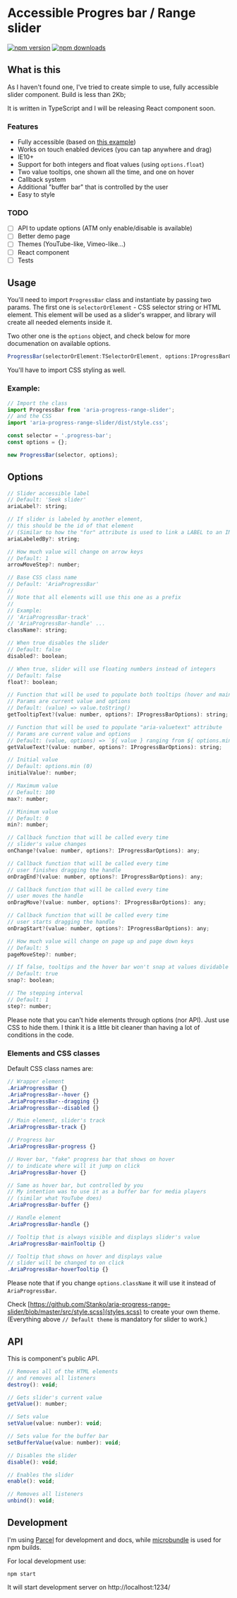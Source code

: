 # Accessible Progres bar / Range slider

[![npm version](https://img.shields.io/npm/v/aria-progress-range-slider.svg?style=flat-square)](https://www.npmjs.com/package/aria-progress-range-slider)
[![npm downloads](https://img.shields.io/npm/dm/aria-progress-range-slider.svg?style=flat-square)](https://www.npmjs.com/package/aria-progress-range-slider)

## What is this

As I haven't found one, I've tried to create simple to use, fully accessible slider component. Build is less than 2Kb;

It is written in TypeScript and I will be releasing React component soon.

### Features

* Fully accessible (based on [this example](https://www.w3.org/TR/wai-aria-practices/examples/slider/slider-1.html))
* Works on touch enabled devices (you can tap anywhere and drag)
* IE10+
* Support for both integers and float values (using `options.float`)
* Two value tooltips, one shown all the time, and one on hover
* Callback system
* Additional "buffer bar" that is controlled by the user
* Easy to style


### TODO

* [ ] API to update options (ATM only enable/disable is available)
* [ ] Better demo page
* [ ] Themes (YouTube-like, Vimeo-like...)
* [ ] React component
* [ ] Tests

## Usage

You'll need to import `ProgressBar` class and instantiate by passing two params.
The first one is `selectorOrElement` - CSS selector string or HTML element. This element will be used as a slider's wrapper, and library will create all needed elements inside it.

Two other one is the `options` object, and check below for more documenation on available options.

```js
ProgressBar(selectorOrElement:TSelectorOrElement, options:IProgressBarOptionsPartial);
```

You'll have to import CSS styling as well.

### Example:

```js
// Import the class
import ProgressBar from 'aria-progress-range-slider';
// and the CSS
import 'aria-progress-range-slider/dist/style.css';

const selector = '.progress-bar';
const options = {};

new ProgressBar(selector, options);
```


## Options

```js
// Slider accessible label
// Default: 'Seek slider'
ariaLabel?: string;

// If slider is labeled by another element,
// this should be the id of that element
// (Similar to how the "for" attribute is used to link a LABEL to an INPUT.)
ariaLabeledBy?: string;

// How much value will change on arrow keys
// Default: 1
arrowMoveStep?: number;

// Base CSS class name
// Default: 'AriaProgressBar'
//
// Note that all elements will use this one as a prefix
//
// Example:
// 'AriaProgressBar-track'
// 'AriaProgressBar-handle' ...
className?: string;

// When true disables the slider
// Default: false
disabled?: boolean;

// When true, slider will use floating numbers instead of integers
// Default: false
float?: boolean;

// Function that will be used to populate both tooltips (hover and main one)
// Params are current value and options
// Default: (value) => value.toString()
getTooltipText?(value: number, options?: IProgressBarOptions): string;

// Function that will be used to populate "aria-valuetext" attribute
// Params are current value and options
// Default: (value, options) => `${ value } ranging from ${ options.min } to ${ options.max }`
getValueText?(value: number, options?: IProgressBarOptions): string;

// Initial value
// Default: options.min (0)
initialValue?: number;

// Maximum value
// Default: 100
max?: number;

// Minimum value
// Default: 0
min?: number;

// Callback function that will be called every time
// slider's value changes
onChange?(value: number, options?: IProgressBarOptions): any;

// Callback function that will be called every time
// user finishes dragging the handle
onDragEnd?(value: number, options?: IProgressBarOptions): any;

// Callback function that will be called every time
// user moves the handle
onDragMove?(value: number, options?: IProgressBarOptions): any;

// Callback function that will be called every time
// user starts dragging the handle
onDragStart?(value: number, options?: IProgressBarOptions): any;

// How much value will change on page up and page down keys
// Default: 5
pageMoveStep?: number;

// If false, tooltips and the hover bar won't snap at values dividable by options.step
// Default: true
snap?: boolean;

// The stepping interval
// Default: 1
step?: number;
```

Please note that you can't hide elements through options (nor API). Just use CSS to hide them. I think it is a little bit cleaner than having a lot of conditions in the code.

### Elements and CSS classes

Default CSS class names are:

```scss
// Wrapper element
.AriaProgressBar {}
.AriaProgressBar--hover {}
.AriaProgressBar--dragging {}
.AriaProgressBar--disabled {}

// Main element, slider's track
.AriaProgressBar-track {}

// Progress bar
.AriaProgressBar-progress {}

// Hover bar, "fake" progress bar that shows on hover
// to indicate where will it jump on click
.AriaProgressBar-hover {}

// Same as hover bar, but controlled by you
// My intention was to use it as a buffer bar for media players
// (similar what YouTube does)
.AriaProgressBar-buffer {}

// Handle element
.AriaProgressBar-handle {}

// Tooltip that is always visible and displays slider's value
.AriaProgressBar-mainTooltip {}

// Tooltip that shows on hover and displays value
// slider will be changed to on click
.AriaProgressBar-hoverTooltip {}
```

Please note that if you change `options.className` it will use it instead of `AriaProgressBar`.

Check [https://github.com/Stanko/aria-progress-range-slider/blob/master/src/style.scss](styles.scss) to create your own theme. (Everything above `// Default theme` is mandatory for slider to work.)


## API

This is component's public API.

```js
// Removes all of the HTML elements
// and removes all listeners
destroy(): void;

// Gets slider's current value
getValue(): number;

// Sets value
setValue(value: number): void;

// Sets value for the buffer bar
setBufferValue(value: number): void;

// Disables the slider
disable(): void;

// Enables the slider
enable(): void;

// Removes all listeners
unbind(): void;
```


## Development

I'm using [Parcel](https://parceljs.org) for development and docs, while [microbundle](https://github.com/developit/microbundle) is used for npm builds.

For local development use:

```
npm start
```

It will start development server on http://localhost:1234/
